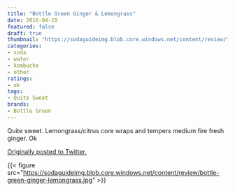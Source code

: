 ```yaml
---
title: "Bottle Green Ginger & Lemongrass"
date: 2016-04-18
featured: false
draft: true
thumbnail: "https://sodaguideimg.blob.core.windows.net/content/review/thumbs/bottle-green-ginger-lemongrass.jpg"
categories:
- soda
- water
- kombucha
- other
ratings:
- ok
tags:
- Quite Sweet
brands:
- Bottle Green
---
```


Quite sweet. Lemongrass/citrus core wraps and tempers medium fire fresh ginger. Ok

[Originally posted to Twitter.](https://twitter.com/Cavorter/status/722123190202290176)

{{< figure src="https://sodaguideimg.blob.core.windows.net/content/review/bottle-green-ginger-lemongrass.jpg" >}}

